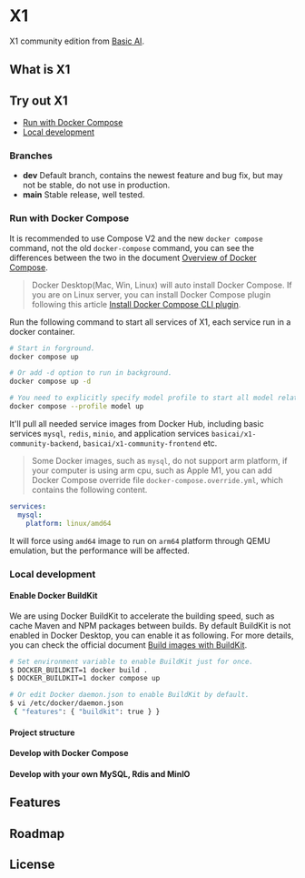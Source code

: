 # X1

X1 community edition from [Basic AI](https://www.basic.ai/).

## What is X1

## Try out X1

* [Run with Docker Compose](#run-with-docker-compose)
* [Local development](#local-development)

### Branches

* **dev** Default branch, contains the newest feature and bug fix, but may not be stable, do not use in production.
* **main** Stable release, well tested.

### Run with Docker Compose

It is recommended to use Compose V2 and the new `docker compose` command, not the old `docker-compose` command, you can see the differences between the two in the document [Overview of Docker Compose](https://docs.docker.com/compose/).

> Docker Desktop(Mac, Win, Linux) will auto install Docker Compose. If you are on Linux server, you can install Docker Compose plugin following this article [Install Docker Compose CLI plugin](https://docs.docker.com/compose/install/compose-plugin/).

Run the following command to start all services of X1, each service run in a docker container.
```bash
# Start in forground.
docker compose up

# Or add -d option to run in background.
docker compose up -d

# You need to explicitly specify model profile to start all model related services.
docker compose --profile model up
```

It'll pull all needed service images from Docker Hub, including basic services `mysql`, `redis`, `minio`, and application services `basicai/x1-community-backend`, `basicai/x1-community-frontend` etc.

> Some Docker images, such as `mysql`, do not support arm platform, if your computer is using arm cpu, such as Apple M1, you can add Docker Compose override file `docker-compose.override.yml`, which contains the following content.

```yaml
services:
  mysql:
    platform: linux/amd64

```

It will force using `amd64` image to run on `arm64` platform through QEMU emulation, but the performance will be affected.


### Local development

#### Enable Docker BuildKit

We are using Docker BuildKit to accelerate the building speed, such as cache Maven and NPM packages between builds. By default BuildKit is not enabled in Docker Desktop, you can enable it as following. For more details, you can check the official document [Build images with BuildKit](https://docs.docker.com/develop/develop-images/build_enhancements/).

```bash
# Set environment variable to enable BuildKit just for once.
$ DOCKER_BUILDKIT=1 docker build .
$ DOCKER_BUILDKIT=1 docker compose up

# Or edit Docker daemon.json to enable BuildKit by default.
$ vi /etc/docker/daemon.json
 { "features": { "buildkit": true } }
 ```

#### Project structure

#### Develop with Docker Compose

#### Develop with your own MySQL, Rdis and MinIO

## Features

## Roadmap

## License
